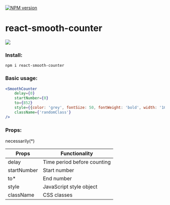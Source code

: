 [![NPM version](https://img.shields.io/badge/npm-v1.0.0-brightgreen)](https://www.npmjs.com/package/react-smooth-counter)

# react-smooth-counter

![](https://user-images.githubusercontent.com/47715137/91746549-13196880-ebbd-11ea-987f-bb46e82d73d2.gif)

### Install:

```
npm i react-smooth-counter
```
### Basic usage:

```jsx
<SmoothCounter
    delay={0}
    startNumber={0}
    to={852}
    style={{color: 'grey', fontSize: 50, fontWeight: 'bold', width: '100%'}}
    className={'randomClass'}
/>
```
### Props:

necessarily(*)

| Props  | Functionality |
| ------------- | ------------- |
| delay  | Time period before counting |
| startNumber | Start number |
| to* | End number |
| style | JavaScript style object |
| className | CSS classes |

